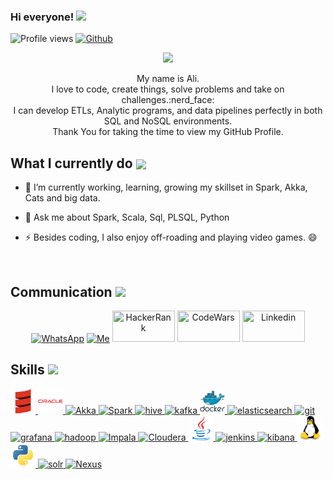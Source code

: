 ### Hi everyone! <img src = "https://raw.githubusercontent.com/MartinHeinz/MartinHeinz/master/wave.gif" width = 30px> </h1>
![Profile views](https://visitor-badge.glitch.me/badge?page_id=alisheykhi/alisheykhi)
[![Github](https://img.shields.io/github/followers/alisheykhi?label=Follow&style=social)](https://github.com/alisheykhi)

<p align="center" ><img 
 src="https://user-images.githubusercontent.com/22797857/90096358-dba16400-dd54-11ea-8e44-e181ada72661.gif" width="40%"/></p>

<p align="center" >
My name is Ali. <br>
I love to code, create things, solve problems and take on challenges.:nerd_face: <br>
I can develop ETLs, Analytic programs, and data pipelines perfectly in both SQL and NoSQL environments. 
<br>
Thank You for taking the time to view my GitHub Profile.
</p>
<h2> What I currently do <img src="https://emojis.slackmojis.com/emojis/images/1453406830/264/success-kid.png?1453406830" align="center"
                width="28" /></h2> 


  
- 🌱 I’m currently working, learning, growing my skillset in Spark, Akka, Cats and big data.
  
- 💬 Ask me about Spark, Scala, Sql, PLSQL, Python
- ⚡  Besides coding, I also enjoy off-roading and playing video games. :smile:

  
<br>

<h2> Communication <img src = "https://media1.giphy.com/media/L3u0T2DZ3D55srukju/giphy.gif?cid=790b761106d62b9a7df85177771ae7ffd901ea3b6cdbaaa1&rid=giphy.gif&ct=s" width = 32px>  </h2>

<p align="center">
     <a href="https://wa.me/0989363233089"><img alt="WhatsApp"  title="WhatsApp" src="https://www.vectorlogo.zone/logos/whatsapp/whatsapp-ar21.svg"   width="100" height="50" /></a>
     <a href="mailto:ali.sheykhi@me.com"><img alt="Me"  title="Icloud Mail" src="https://www.vectorlogo.zone/logos/apple/apple-icon.svg"   width="100" height="50" /></a>
     <a href="https://www.hackerrank.com/ali_sheykhi"><img title="HackerRank" src="https://cdn.worldvectorlogo.com/logos/hackerrank.svg"   width="100" height="50" /></a>
  <a href="https://www.codewars.com/users/ali.sheykhi"><img title="CodeWars" src="https://www.svgrepo.com/show/305890/codewars.svg"   width="100" height="50" /></a>
  <a href="https://www.linkedin.com/in/ali-sheykhi/"><img title="Linkedin" src="https://cdn.worldvectorlogo.com/logos/linkedin-icon-2.svg"   width="100" height="50" /></a>
</p>

<h2> Skills <img src = "https://media2.giphy.com/media/QssGEmpkyEOhBCb7e1/giphy.gif?cid=ecf05e47a0n3gi1bfqntqmob8g9aid1oyj2wr3ds3mg700bl&rid=giphy.gif" width = 32px> </h2>
<p align="left"> 
 <a href="https://www.scala-lang.org" target="_blank" rel="noreferrer"> <img src="https://raw.githubusercontent.com/devicons/devicon/master/icons/scala/scala-original.svg" alt="scala" width="40" height="40"/> </a> 
 <a href="https://www.oracle.com/" target="_blank" rel="noreferrer"> <img src="https://raw.githubusercontent.com/devicons/devicon/master/icons/oracle/oracle-original.svg" alt="oracle" width="40" height="40"/> </a> 
 <a href="https://akka.io/" target="_blank" rel="noreferrer"> <img src="https://cdn.worldvectorlogo.com/logos/akka-1.svg" alt="Akka" width="40" height="40"/> </a> 
 <a href="https://spark.apache.org/" target="_blank" rel="noreferrer"> <img src="https://cdn.worldvectorlogo.com/logos/apache-spark-5.svg" alt="Spark" width="40" height="40"/> </a> 
 <a href="https://hive.apache.org/" target="_blank" rel="noreferrer"> <img src="https://www.vectorlogo.zone/logos/apache_hive/apache_hive-icon.svg" alt="hive" width="40" height="40"/> </a>  
 <a href="https://kafka.apache.org/" target="_blank" rel="noreferrer"> <img src="https://cdn.worldvectorlogo.com/logos/kafka.svg" alt="kafka" width="40" height="40"/> </a>  
 <a href="https://www.docker.com/" target="_blank" rel="noreferrer"> <img src="https://raw.githubusercontent.com/devicons/devicon/master/icons/docker/docker-original-wordmark.svg" alt="docker" width="40" height="40"/> </a> 
 <a href="https://www.elastic.co" target="_blank" rel="noreferrer"> <img src="https://www.vectorlogo.zone/logos/elastic/elastic-icon.svg" alt="elasticsearch" width="40" height="40"/> </a> 
 <a href="https://git-scm.com/" target="_blank" rel="noreferrer"> <img src="https://www.vectorlogo.zone/logos/git-scm/git-scm-icon.svg" alt="git" width="40" height="40"/> </a> 
 <a href="https://grafana.com" target="_blank" rel="noreferrer"> <img src="https://www.vectorlogo.zone/logos/grafana/grafana-icon.svg" alt="grafana" width="40" height="40"/> </a> 
 <a href="https://hadoop.apache.org/" target="_blank" rel="noreferrer"> <img src="https://www.vectorlogo.zone/logos/apache_hadoop/apache_hadoop-icon.svg" alt="hadoop" width="40" height="40"/> </a> 
 <a href="https://impala.apache.org/" target="_blank" rel="noreferrer"> <img src="https://cdn.worldvectorlogo.com/logos/apache-impala.svg" alt="Impala" width="40" height="40"/> </a> 
 <a href="https://www.cloudera.com/" target="_blank" rel="noreferrer"> <img src="https://cdn.worldvectorlogo.com/logos/cloudera.svg" alt="Cloudera" width="40" height="40"/> </a> 
 <a href="https://www.java.com" target="_blank" rel="noreferrer"> <img src="https://raw.githubusercontent.com/devicons/devicon/master/icons/java/java-original.svg" alt="java" width="40" height="40"/> </a> 
 <a href="https://www.jenkins.io" target="_blank" rel="noreferrer"> <img src="https://www.vectorlogo.zone/logos/jenkins/jenkins-icon.svg" alt="jenkins" width="40" height="40"/> </a> 
 <a href="https://www.elastic.co/kibana" target="_blank" rel="noreferrer"> <img src="https://www.vectorlogo.zone/logos/elasticco_kibana/elasticco_kibana-icon.svg" alt="kibana" width="40" height="40"/> </a> 
 <a href="https://www.linux.org/" target="_blank" rel="noreferrer"> <img src="https://raw.githubusercontent.com/devicons/devicon/master/icons/linux/linux-original.svg" alt="linux" width="40" height="40"/> </a> 
 <a href="https://www.python.org" target="_blank" rel="noreferrer"> <img src="https://raw.githubusercontent.com/devicons/devicon/master/icons/python/python-original.svg" alt="python" width="40" height="40"/> </a> 
 <a href="https://lucene.apache.org/solr/" target="_blank" rel="noreferrer"> <img src="https://www.vectorlogo.zone/logos/apache_solr/apache_solr-icon.svg" alt="solr" width="40" height="40"/> </a> 
 <a href="https://www.sonatype.com/products/repository-pro" target="_blank" rel="noreferrer"> <img src="https://cdn.worldvectorlogo.com/logos/sonatype-logo.svg" alt="Nexus" width="40" height="40"/> </a> 
 </p>
